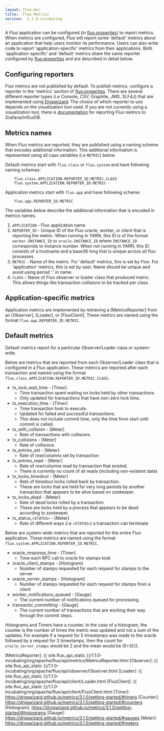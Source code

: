```yaml
---
layout: fluo-doc
title:  Fluo Metrics
version:  1.1.0-incubating
---
```

A Fluo application can be configured (in [fluo.properties]) to report metrics. When metrics are
configured, Fluo will report some 'default' metrics about an application that help users monitor its
performance. Users can also write code to report 'application-specific' metrics from their
applications. Both 'application-specific' and 'default' metrics share the same reporter configured
by [fluo.properties] and are described in detail below.

## Configuring reporters

Fluo metrics are not published by default. To publish metrics, configure a reporter in the 'metrics'
section of [fluo.properties]. There are several different reporter types (i.e Console, CSV,
Graphite, JMX, SLF4J) that are implemented using [Dropwizard]. The choice of which reporter to use
depends on the visualization tool used. If you are not currently using a visualization tool, there
is [documentation][grafana] for reporting Fluo metrics to Grafana/InfluxDB.

## Metrics names

When Fluo metrics are reported, they are published using a naming scheme that encodes additional
information. This additional information is represented using all caps variables (i.e `METRIC`)
below.

Default metrics start with `fluo.class` or `fluo.system` and have following naming schemes:

        fluo.class.APPLICATION.REPORTER_ID.METRIC.CLASS
        fluo.system.APPLICATION.REPORTER_ID.METRIC

Application metrics start with `fluo.app` and have following scheme:

        fluo.app.REPORTER_ID.METRIC

The variables below describe the additional information that is encoded in metrics names.

1. `APPLICATION` - Fluo application name
2. `REPORTER_ID` - Unique ID of the Fluo oracle, worker, or client that is reporting the metric.
    When running in YARN, this ID is of the format `worker-INSTANCE_ID` or `oracle-INSTANCE_ID`
    where `INSTANCE_ID` corresponds to instance number. When not running in YARN, this ID consists
    of a hostname and a base36 long that is unique across all fluo processes.
3. `METRIC` - Name of the metric. For 'default' metrics, this is set by Fluo. For 'application'
    metrics, this is set by user. Name should be unique and avoid using period '.' in name.
4. `CLASS` - Name of Fluo observer or loader class that produced metric. This allows things like
    transaction collisions to be tracked per class.

## Application-specific metrics

Application metrics are implemented by retrieving a [MetricsReporter] from an [Observer], [Loader],
or [FluoClient].  These metrics are named using the format `fluo.app.REPORTER_ID.METRIC`.

## Default metrics

Default metrics report for a particular Observer/Loader class or system-wide.

Below are metrics that are reported from each Observer/Loader class that is configured in a Fluo
application. These metrics are reported after each transaction and named using the format
`fluo.class.APPLICATION.REPORTER_ID.METRIC.CLASS`.

* tx_lock_wait_time - [Timer]
    - Time transaction spent waiting on locks held by other transactions.
    - Only updated for transactions that have non-zero lock time.
* tx_execution_time - [Timer]
    - Time transaction took to execute.
    - Updated for failed and successful transactions.
    - This does not include commit time, only the time from start until commit is called.
* tx_with_collision - [Meter]
    - Rate of transactions with collisions.
* tx_collisions - [Meter]
    - Rate of collisions.
* tx_entries_set - [Meter]
    - Rate of row/columns set by transaction
* tx_entries_read - [Meter]
    - Rate of row/columns read by transaction that existed.
    - There is currently no count of all reads (including non-existent data)
* tx_locks_timedout - [Meter]
    - Rate of timedout locks rolled back by transaction.
    - These are locks that are held for very long periods by another transaction that appears to be
      alive based on zookeeper.
* tx_locks_dead - [Meter]
    - Rate of dead locks rolled by a transaction.
    - These are locks held by a process that appears to be dead according to zookeeper.
* tx_status_`<STATUS>` - [Meter]
    - Rate of different ways (i.e `<STATUS>`) a transaction can terminate

Below are system-wide metrics that are reported for the entire Fluo application. These metrics are
named using the format `fluo.system.APPLICATION.REPORTER_ID.METRIC`.

* oracle_response_time - [Timer]
    - Time each RPC call to oracle for stamps took
* oracle_client_stamps - [Histogram]
    - Number of stamps requested for each request for stamps to the server
* oracle_server_stamps - [Histogram]
    - Number of stamps requested for each request for stamps from a client
* worker_notifications_queued - [Gauge]
    - The current number of notifications queued for processing.
* transactor_committing - [Gauge]
    - The current number of transactions that are working their way through the commit steps.

Histograms and Timers have a counter. In the case of a histogram, the counter is the number of times
the metric was updated and not a sum of the updates. For example if a request for 5 timestamps was
made to the oracle followed by a request for 3 timestamps, then the count for `oracle_server_stamps`
would be 2 and the mean would be (5+3)/2.

[fluo.properties]: https://github.com/apache/fluo/blob/rel/fluo-1.1.0-incubating/modules/distribution/src/main/config/fluo.properties
[Dropwizard]: https://dropwizard.github.io/metrics/3.1.0/
[grafana]: /docs/fluo/1.1.0-incubating/grafana/
[MetricsReporter]: {{ site.fluo_api_static }}/1.1.0-incubating/org/apache/fluo/api/metrics/MetricsReporter.html
[Observer]: {{ site.fluo_api_static }}/1.1.0-incubating/org/apache/fluo/api/observer/Observer.html
[Loader]: {{ site.fluo_api_static }}/1.1.0-incubating/org/apache/fluo/api/client/Loader.html
[FluoClient]: {{ site.fluo_api_static }}/1.1.0-incubating/org/apache/fluo/api/client/FluoClient.html
[Timer]: https://dropwizard.github.io/metrics/3.1.0/getting-started/#timers
[Counter]: https://dropwizard.github.io/metrics/3.1.0/getting-started/#counters
[Histogram]: https://dropwizard.github.io/metrics/3.1.0/getting-started/#histograms
[Gauge]: https://dropwizard.github.io/metrics/3.1.0/getting-started/#gauges
[Meter]: https://dropwizard.github.io/metrics/3.1.0/getting-started/#meters
